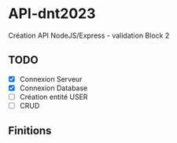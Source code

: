 # API-dnt2023
Création API NodeJS/Express - validation Block 2 

## TODO 
- [x] Connexion Serveur
- [x] Connexion Database
- [ ] Création entité USER
- [ ]  CRUD

## Finitions 
